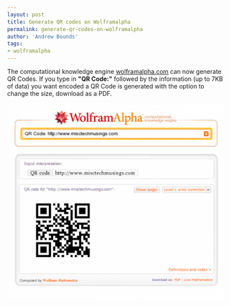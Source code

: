 ```yaml
---
layout: post
title: Generate QR codes on Wolframalpha
permalink: generate-qr-codes-on-wolframalpha
author: 'Andrew Bounds'
tags:
- wolframalpha
---
```


The computational knowledge engine [wolframalpha.com](http://www.wolframalpha.com/) can now generate QR Codes. If you type in **"QR Code:"** followed by the information (up to 7KB of data) you want encoded a QR Code is generated with the option to change the size, download as a PDF.

![wolframalpha-qr-code](/assets/img/wolframalpha-qr-code.png)
